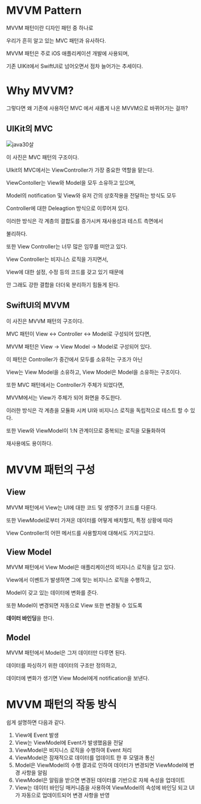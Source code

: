 
# MVVM Pattern

MVVM 패턴이란 디자인 패턴 중 하나로

우리가 흔히 알고 있는 MVC 패턴과 유사하다.

MVVM 패턴은 주로 iOS 애플리케이션 개발에 사용되며,

기존 UIKit에서 SwiftUI로 넘어오면서 점차 늘어가는 추세이다.

# Why MVVM?

그렇다면 왜 기존에 사용하던 MVC 에서 새롭게 나온 MVVM으로 바뀌어가는 걸까?

## UIKit의 MVC

![java30살](https://raw.githubusercontent.com/tlskals/img/main/Kotlin/iosMVC.PNG)


이 사진은 MVC 패턴의 구조이다.

UIkit의 MVC에서는 ViewController가 가장 중요한 역할을 맡는다.

ViewContoller는 View와 Model을 모두 소유하고 있으며,

Model의 notification 및 View와 유저 간의 상호작용을 전달하는 방식도 모두

Controller에 대한 Deleagtion 방식으로 이루어져 있다.

이러한 방식은 각 계층의 결합도를 증가시켜 재사용성과 테스트 측면에서

불리하다.

또한 View Controller는 너무 많은 임무를 떠안고 있다.

View Controller는 비지니스 로직을 가지면서, 

View에 대한 설정, 수정 등의 코드를 갖고 있기 때문에

안 그래도 강한 결합을 더더욱 분리하기 힘들게 된다.

## SwiftUI의 MVVM



이 사진은 MVVM 패턴의 구조이다.

MVC 패턴이 View <-> Controller <-> Model로 구성되어 있다면,

MVVM 패턴은 View -> View Model -> Model로 구성되어 있다.

이 패턴은 Controller가 중간에서 모두를 소유하는 구조가 아닌

View는 View Model을 소유하고, View Model은 Model을 소유하는 구조이다.

또한 MVC 패턴에서는 Controller가 주체가 되었다면,

MVVM에서는 View가 주체가 되어 화면을 주도한다.

이러한 방식은 각 계층을 모듈화 시켜 UI와 비지니스 로직을 독립적으로 테스트 할 수 있다.

또한 View와 ViewModel이 1:N 관계이므로 중복되는 로직을 모듈화하여

재사용에도 용이하다.

# MVVM 패턴의 구성

## View

MVVM 패턴에서 View는 UI에 대한 코드 및 생명주기 코드를 다룬다.

또한 ViewModel로부터 가져온 데이터를 어떻게 배치할지, 특정 상황에 따라

View Controller의 어떤 메서드를 사용할지에 대해서도 가지고있다.


## View Model

MVVM 패턴에서 View Model은 애플리케이션의 비지니스 로직을 담고 있다.

View에서 이벤트가 발생하면 그에 맞는 비지니스 로직을 수행하고,

Model이 갖고 있는 데이터에 변화를 준다.

또한 Model이 변경되면 자동으로 View 또한 변경될 수 있도록

<strong>데이터 바인딩</strong>을 한다.

## Model

MVVM 패턴에서 Model은 그저 데이터만 다루면 된다.

데이터를 파싱하기 위한 데이터의 구조만 정의하고,

데이터에 변화가 생기면 View Model에게 notification을 보낸다.


# MVVM 패턴의 작동 방식

쉽게 설명하면 다음과 같다.

1.  View에 Event 발생
2.  View는 ViewModel에 Event가 발생했음을 전달
3.  ViewModel은 비지니스 로직을 수행하여 Event 처리
4.  ViewModel은 잠재적으로 데이터를 업데이트 한 후 모델과 통신
5.  Model은 ViewModel의 수행 결과로 인하여 데이터가 변경되면 ViewModel에 변경 사항을 알림
6.  ViewModel은 알림을 받으면 변경된 데이터를 기반으로 자체 속성을 업데이트
7.  View는 데이터 바인딩 매커니즘을 사용하여 ViewModel의 속성에 바인딩 되고 UI가 자동으로 업데이트되어 변경 사항을 반영